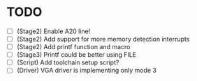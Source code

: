 # TODO
- [ ] (Stage2) Enable A20 line!
- [ ] (Stage2) Add support for more memory detection interrupts
- [ ] (Stage2) Add printf function and macro
- [ ] (Stage3) Printf could be better using FILE
- [ ] (Script) Add toolchain setup script?
- [ ] (Driver) VGA driver is implementing only mode 3
